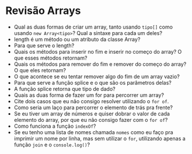 # Revisão Arrays

- Qual as duas formas de criar um array, tanto usando `tipo[]` como usando `new Array<tipo>`? Qual a sintaxe para cada um deles?
- length é um método ou um atributo da classe Array?
- Para que serve o length?
- Quais os métodos para inserir no fim e inserir no começo do array? O que esses métodos retornam?
- Quais os métodos para remover do fim e remover do começo do array? O que eles retornam?
- O que acontece se eu tentar remover algo do fim de um array vazio?
- Para que serve a função splice e o que são os parâmetros delas?
- A função splice retorna que tipo de dado?
- Quais as duas forma de fazer um for para percorrer um array?
- Cite dois casos que eu não consigo resolver utilizando o `for of`.
- Como seria um laço para percorrer o elemento de trás pra frente?
- Se eu tiver um array de números e quiser dobrar o valor de cada elemento do array, por que eu não consigo fazer com o `for of`?
- Como funciona a função `indexOf`?
- Se eu tenho uma lista de nomes chamada `nomes` como eu faço pra imprimir um nome por linha, mas sem utilizar o `for`, utilizando apenas a função `join` e o `console.log()`?

